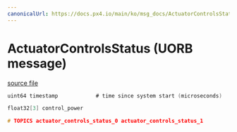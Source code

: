 ```yaml
---
canonicalUrl: https://docs.px4.io/main/ko/msg_docs/ActuatorControlsStatus
---
```


# ActuatorControlsStatus (UORB message)



[source file](https://github.com/PX4/PX4-Autopilot/blob/release/1.14/msg/ActuatorControlsStatus.msg)

```c
uint64 timestamp            # time since system start (microseconds)

float32[3] control_power

# TOPICS actuator_controls_status_0 actuator_controls_status_1

```
